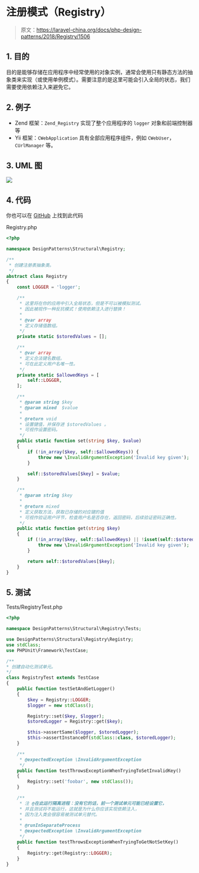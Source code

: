# 注册模式（Registry）

> 原文：https://laravel-china.org/docs/php-design-patterns/2018/Registry/1506

## 1. 目的

目的是能够存储在应用程序中经常使用的对象实例，通常会使用只有静态方法的抽象类来实现（或使用单例模式）。需要注意的是这里可能会引入全局的状态，我们需要使用依赖注入来避免它。

## 2. 例子

- Zend 框架：`Zend_Registry` 实现了整个应用程序的 `logger` 对象和前端控制器等
- Yii 框架：`CWebApplication` 具有全部应用程序组件，例如 `CWebUser`，`CUrlManager` 等。

## 3. UML 图

![](https://lccdn.phphub.org/uploads/images/201803/19/1/bZaZEQ9ces.png)

## 4. 代码

你也可以在 [GitHub](https://github.com/domnikl/DesignPatternsPHP/tree/master/Structural/Registry) 上找到此代码

Registry.php

```php
<?php

namespace DesignPatterns\Structural\Registry;

/**
 * 创建注册表抽象类。
 */
abstract class Registry
{
    const LOGGER = 'logger';

    /**
     * 这里将在你的应用中引入全局状态，但是不可以被模拟测试。
     * 因此被视作一种反抗模式！使用依赖注入进行替换！
     *
     * @var array
     * 定义存储值数组。
     */
    private static $storedValues = [];

    /**
     * @var array
     * 定义合法键名数组。
     * 可在此定义用户名唯一性。
     */
    private static $allowedKeys = [
        self::LOGGER,
    ];

    /**
     * @param string $key
     * @param mixed  $value
     *
     * @return void
     * 设置键值，并保存进 $storedValues 。
     * 可视作设置密码。
     */
    public static function set(string $key, $value)
    {
        if (!in_array($key, self::$allowedKeys)) {
            throw new \InvalidArgumentException('Invalid key given');
        }

        self::$storedValues[$key] = $value;
    }

    /**
     * @param string $key
     * 
     * @return mixed
     * 定义获取方法，获取已存储的对应键的值
     * 可视作验证用户环节，检查用户名是否存在，返回密码，后续验证密码正确性。
     */
    public static function get(string $key)
    {
        if (!in_array($key, self::$allowedKeys) || !isset(self::$storedValues[$key])) {
            throw new \InvalidArgumentException('Invalid key given');
        }

        return self::$storedValues[$key];
    }
}
```

## 5. 测试

Tests/RegistryTest.php

```php
<?php

namespace DesignPatterns\Structural\Registry\Tests;

use DesignPatterns\Structural\Registry\Registry;
use stdClass;
use PHPUnit\Framework\TestCase;

/**
* 创建自动化测试单元。
*/
class RegistryTest extends TestCase
{
    public function testSetAndGetLogger()
    {
        $key = Registry::LOGGER;
        $logger = new stdClass();

        Registry::set($key, $logger);
        $storedLogger = Registry::get($key);

        $this->assertSame($logger, $storedLogger);
        $this->assertInstanceOf(stdClass::class, $storedLogger);
    }

    /**
     * @expectedException \InvalidArgumentException
     */
    public function testThrowsExceptionWhenTryingToSetInvalidKey()
    {
        Registry::set('foobar', new stdClass());
    }

    /**
     * 注 @在此运行隔离进程：没有它的话，前一个测试单元可能已经设置它，
     * 并且测试将不能运行，这就是为什么你应该实现依赖注入，
     * 因为注入类会很容易被测试单元替代。
     *
     * @runInSeparateProcess
     * @expectedException \InvalidArgumentException
     */
    public function testThrowsExceptionWhenTryingToGetNotSetKey()
    {
        Registry::get(Registry::LOGGER);
    }
}
```